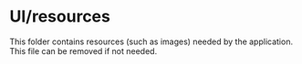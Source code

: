 # UI/resources

This folder contains resources (such as images) needed by the application. This file can
be removed if not needed.
